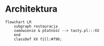 # Architektura

``` mermaid
flowchart LR
    subgraph restauracja    
    zamówienie & płatność --> tasty.pl:::XX
    end 
    classDef XX fill:#f96;
    
```
